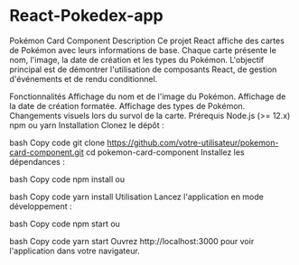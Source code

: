 # React-Pokedex-app
Pokémon Card Component
Description
Ce projet React affiche des cartes de Pokémon avec leurs informations de base. Chaque carte présente le nom, l'image, la date de création et les types du Pokémon. L'objectif principal est de démontrer l'utilisation de composants React, de gestion d'événements et de rendu conditionnel.

Fonctionnalités
Affichage du nom et de l'image du Pokémon.
Affichage de la date de création formatée.
Affichage des types de Pokémon.
Changements visuels lors du survol de la carte.
Prérequis
Node.js (>= 12.x)
npm ou yarn
Installation
Clonez le dépôt :

bash
Copy code
git clone https://github.com/votre-utilisateur/pokemon-card-component.git
cd pokemon-card-component
Installez les dépendances :

bash
Copy code
npm install
ou

bash
Copy code
yarn install
Utilisation
Lancez l'application en mode développement :

bash
Copy code
npm start
ou

bash
Copy code
yarn start
Ouvrez http://localhost:3000 pour voir l'application dans votre navigateur.